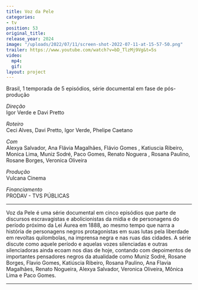 ```yaml
---
title: Voz da Pele
categories:
- tv
position: 53
original_title: 
release_year: 2024
image: "/uploads/2022/07/11/screen-shot-2022-07-11-at-15-57-50.png"
trailer: https://www.youtube.com/watch?v=bD_TlzMj9Vg&t=5s
video:
  mp4: 
  gif: 
layout: project
---
```


Brasil, 1 temporada de 5 episódios, série documental em fase de pós-produção

_Direção_\
Igor Verde e Davi Pretto

_Roteiro_\
Ceci Alves, Davi Pretto, Igor Verde, Phelipe Caetano

_Com_\
Alexya Salvador, Ana Flávia Magalhães, Flávio Gomes , Katiuscia Ribeiro, Monica Lima, Muniz Sodré, Paco Gomes, Renato Noguera , Rosana Paulino, Rosane Borges, Veronica Oliveira

_Produção_\
Vulcana Cinema

_Financiamento_\
PRODAV - TVS PÚBLICAS

---

Voz da Pele é uma série documental em cinco episódios que parte de discursos escravagistas e abolicionistas da mídia e de personagens do período próximo da Lei Áurea em 1888, ao mesmo tempo que narra a história de personagens negros protagonistas em suas lutas pela liberdade em revoltas quilombolas, na imprensa negra e nas ruas das cidades. A série discute como aquele período e aquelas vozes silenciadas e outras silenciadoras ainda ecoam nos dias de hoje, contando com depoimentos de importantes pensadores negros da atualidade como Muniz Sodré, Rosane Borges, Flavio Gomes, Katiúscia Ribeiro, Rosana Paulino, Ana Flavia Magalhães, Renato Nogueira, Alexya Salvador, Veronica Oliveira, Mônica Lima e Paco Gomes.

---